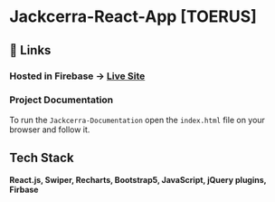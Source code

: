 # Jackcerra-React-App [TOERUS]

## 🔗 Links

### Hosted in Firebase -> [Live Site](https://jackcerra-react.web.app/)

### Project Documentation

To run the ```Jackcerra-Documentation``` open the ```index.html``` file on your browser and follow it.

## Tech Stack

**React.js, Swiper, Recharts, Bootstrap5, JavaScript, jQuery plugins, Firbase**
